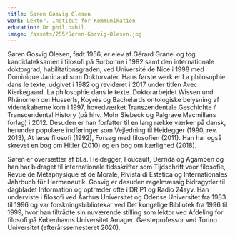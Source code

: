 ```yaml
---
title: Søren Gosvig Olesen
work: Lektor. Institut for Kommunikation
education: Dr.phil.habil.
image: /assets/255/Søren-Gosvig-Olesen.jpg
---
```

Søren Gosvig Olesen, født 1956, er elev af Gérard Granel og tog kandidateksamen i filosofi på Sorbonne i 1982 samt den internationale doktorgrad, habilitationsgraden, ved Université de Nice i 1998 med Dominique Janicaud som Doktorvater. Hans første værk er La philosophie dans le texte, udgivet i 1982 og revideret i 2017 under titlen Avec Kierkegaard. La philosophie dans le texte. Doktorarbejdet Wissen und Phänomen om Husserls, Koyrés og Bachelards ontologiske belysning af videnskaberne kom i 1997, hovedværket Transzendentale Geschichte / Transcendental History (på hhv. Mohr Siebeck og Palgrave Macmillans forlag) i 2012. Desuden er han forfatter til en lang række værker på dansk, herunder populære indføringer som Vejledning til Heidegger (1990, rev. 2013), At læse filosofi (1992), Forsøg med filosofien (2011). Han har også skrevet en bog om Hitler (2010) og en bog om kærlighed (2018).

Søren er oversætter af bl.a. Heidegger, Foucault, Derrida og Agamben og han har bidraget til internationale tidsskrifter som Tijdschrift voor filosofie, Revue de Métaphysique et de Morale, Rivista di Estetica og Internationales Jahrbuch für Hermeneutik. Gosvig er desuden regelmæssig bidragyder til dagbladet Information og optræder ofte i DR P1 og Radio 24syv. Han underviste i filosofi ved Aarhus Universitet og Odense Universitet fra 1983 til 1996 og var forskningsbibliotekar ved Det kongelige Bibliotek fra 1996 til 1999, hvor han tiltrådte sin nuværende stilling som lektor ved Afdeling for filosofi på Københavns Universitet Amager. Gæsteprofessor ved Torino Universitet (efterårssemesteret 2020).